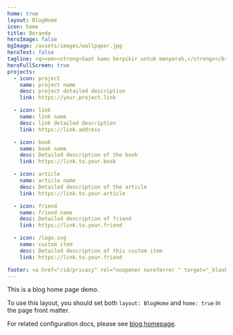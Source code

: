 ```yaml
---
home: true
layout: BlogHome
icon: home
title: Beranda
heroImage: false
bgImage: /assets/images/wallpaper.jpg
heroText: false
tagline: <q><em><strong>Saat kamu berpikir untuk menyerah,</strong></br>ingatlah kembali mengapa kamu memulainya</em></q>
heroFullScreen: true
projects:
  - icon: project
    name: project name
    desc: project detailed description
    link: https://your.project.link

  - icon: link
    name: link name
    desc: link detailed description
    link: https://link.address

  - icon: book
    name: book name
    desc: Detailed description of the book
    link: https://link.to.your.book

  - icon: article
    name: article name
    desc: Detailed description of the article
    link: https://link.to.your.article

  - icon: friend
    name: friend name
    desc: Detailed description of friend
    link: https://link.to.your.friend

  - icon: /logo.svg
    name: custom item
    desc: Detailed description of this custom item
    link: https://link.to.your.friend

footer: <a href="/id/privacy" rel="noopener noreferrer " target="_blank">Privasi</a> |  <a href="/id/intro" rel="noopener noreferrer " target="_blank">Tentang</a> | <a href="mailto:agisnuryanto@outlook.co.id" rel="noopener noreferrer " target="_blank">Hubungi saya</a></br></br>Situs ini menggunakan tema Hope dibawah Lisensi <a href="https://github.com/vuepress-theme-hope/vuepress-theme-hope/blob/main/LICENSE" rel="noopener noreferrer " target="_blank">MIT</a>
---
```


This is a blog home page demo.

To use this layout, you should set both `layout: BlogHome` and `home: true` in the page front matter.

For related configuration docs, please see [blog homepage](https://theme-hope.vuejs.vuepress/guide/blog/home/).
